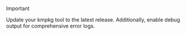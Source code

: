 > [!IMPORTANT]
> Update your kmpkg tool to the latest release. Additionally, enable debug output for comprehensive error logs.
